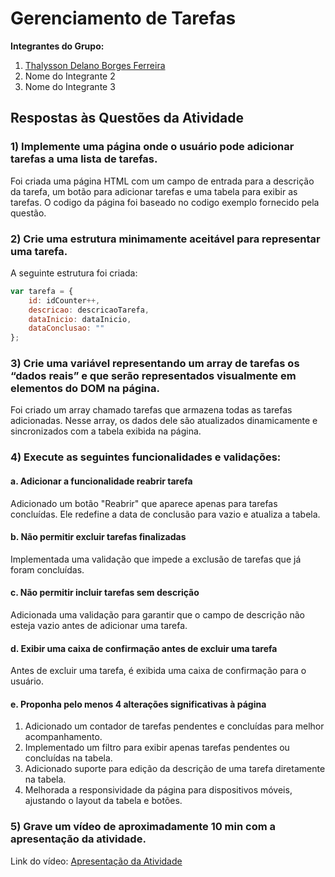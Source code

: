 # Gerenciamento de Tarefas

**Integrantes do Grupo:**
1. [Thalysson Delano Borges Ferreira](https://github.com/thalyssonDEV)
2. Nome do Integrante 2
3. Nome do Integrante 3

## Respostas às Questões da Atividade

### **1) Implemente uma página onde o usuário pode adicionar tarefas a uma lista de tarefas.**
Foi criada uma página HTML com um campo de entrada para a descrição da tarefa, um botão para adicionar tarefas e uma tabela para exibir as tarefas. O codigo da página foi baseado no codigo exemplo fornecido pela questão.

### **2) Crie uma estrutura minimamente aceitável para representar uma tarefa.**
A seguinte estrutura foi criada:
```javascript
var tarefa = {
    id: idCounter++,
    descricao: descricaoTarefa,
    dataInicio: dataInicio,
    dataConclusao: ""
};
```

### **3) Crie uma variável representando um array de tarefas os “dados reais” e que serão representados visualmente em elementos do DOM na página.**
Foi criado um array chamado tarefas que armazena todas as tarefas adicionadas. Nesse array, os dados dele são atualizados dinamicamente e sincronizados com a tabela exibida na página.

### **4) Execute as seguintes funcionalidades e validações:**
#### a. **Adicionar a funcionalidade reabrir tarefa**
Adicionado um botão "Reabrir" que aparece apenas para tarefas concluídas. Ele redefine a data de conclusão para vazio e atualiza a tabela.

#### b. **Não permitir excluir tarefas finalizadas**
Implementada uma validação que impede a exclusão de tarefas que já foram concluídas.

#### c. **Não permitir incluir tarefas sem descrição**
Adicionada uma validação para garantir que o campo de descrição não esteja vazio antes de adicionar uma tarefa.

#### d. **Exibir uma caixa de confirmação antes de excluir uma tarefa**
Antes de excluir uma tarefa, é exibida uma caixa de confirmação para o usuário.

#### e. **Proponha pelo menos 4 alterações significativas à página**
1. Adicionado um contador de tarefas pendentes e concluídas para melhor acompanhamento.
2. Implementado um filtro para exibir apenas tarefas pendentes ou concluídas na tabela.
3. Adicionado suporte para edição da descrição de uma tarefa diretamente na tabela.
4. Melhorada a responsividade da página para dispositivos móveis, ajustando o layout da tabela e botões.

### **5) Grave um vídeo de aproximadamente 10 min com a apresentação da atividade.**
Link do vídeo: [Apresentação da Atividade](https://www.youtube.com/watch?v=dQw4w9WgXcQ)

